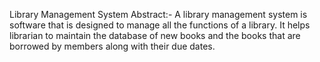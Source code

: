 Library Management System
Abstract:- A library management system is software that is designed to manage all the functions of a library. It helps librarian to maintain the database of new books and the books that are borrowed by members along with their due dates.

